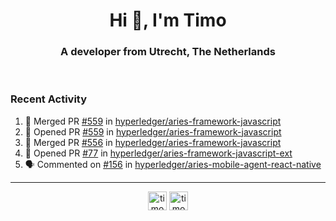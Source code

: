 <h1 align="center">Hi 👋, I'm Timo</h1>
<h3 align="center">A developer from Utrecht, The Netherlands</h3>
<br/>
<!-- https://github.com/rahuldkjain/github-profile-readme-generator --!>

<!--  <p align="left"><img src="https://github-readme-stats.vercel.app/api?username=timoglastra&show_icons=true&count_private=true&" alt="timoglastra" /></p> --!>

<!--
Github language stats
<p align="left"><img src="https://github-readme-stats.vercel.app/api/top-langs/?username=timoglastra&layout=compact" alt="timoglastra" /><p>
-->

<!-- Codestats language stats -->
<!-- <p align="left"><img src="https://codestats-readme.vercel.app/api/top-langs/?username=timoglastra&layout=compact&language_count=12" alt="timoglastra" /><p>    --!>
  
<h3>Recent Activity</h3>

<!--START_SECTION:activity-->
1. 🎉 Merged PR [#559](https://github.com/hyperledger/aries-framework-javascript/pull/559) in [hyperledger/aries-framework-javascript](https://github.com/hyperledger/aries-framework-javascript)
2. 💪 Opened PR [#559](https://github.com/hyperledger/aries-framework-javascript/pull/559) in [hyperledger/aries-framework-javascript](https://github.com/hyperledger/aries-framework-javascript)
3. 🎉 Merged PR [#556](https://github.com/hyperledger/aries-framework-javascript/pull/556) in [hyperledger/aries-framework-javascript](https://github.com/hyperledger/aries-framework-javascript)
4. 💪 Opened PR [#77](https://github.com/hyperledger/aries-framework-javascript-ext/pull/77) in [hyperledger/aries-framework-javascript-ext](https://github.com/hyperledger/aries-framework-javascript-ext)
5. 🗣 Commented on [#156](https://github.com/hyperledger/aries-mobile-agent-react-native/issues/156) in [hyperledger/aries-mobile-agent-react-native](https://github.com/hyperledger/aries-mobile-agent-react-native)
<!--END_SECTION:activity-->

---

<p align="center">
<a href="https://twitter.com/timoglastra" target="blank"><img align="center" src="https://cdn.jsdelivr.net/npm/simple-icons@3.0.1/icons/twitter.svg" alt="timoglastra" height="30" width="30" /></a>
<a href="https://linkedin.com/in/timoglastra" target="blank"><img align="center" src="https://cdn.jsdelivr.net/npm/simple-icons@3.0.1/icons/linkedin.svg" alt="timoglastra" height="30" width="30" /></a>
</p>



